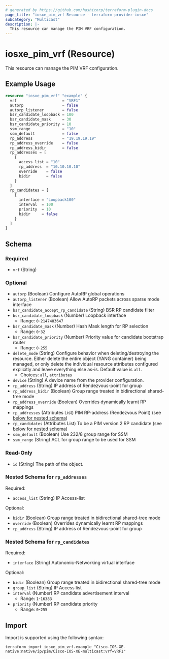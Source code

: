 ```yaml
---
# generated by https://github.com/hashicorp/terraform-plugin-docs
page_title: "iosxe_pim_vrf Resource - terraform-provider-iosxe"
subcategory: "Multicast"
description: |-
  This resource can manage the PIM VRF configuration.
---
```


# iosxe_pim_vrf (Resource)

This resource can manage the PIM VRF configuration.

## Example Usage

```terraform
resource "iosxe_pim_vrf" "example" {
  vrf                    = "VRF1"
  autorp                 = false
  autorp_listener        = false
  bsr_candidate_loopback = 100
  bsr_candidate_mask     = 30
  bsr_candidate_priority = 10
  ssm_range              = "10"
  ssm_default            = false
  rp_address             = "19.19.19.19"
  rp_address_override    = false
  rp_address_bidir       = false
  rp_addresses = [
    {
      access_list = "10"
      rp_address  = "10.10.10.10"
      override    = false
      bidir       = false
    }
  ]
  rp_candidates = [
    {
      interface = "Loopback100"
      interval  = 100
      priority  = 10
      bidir     = false
    }
  ]
}
```

<!-- schema generated by tfplugindocs -->
## Schema

### Required

- `vrf` (String)

### Optional

- `autorp` (Boolean) Configure AutoRP global operations
- `autorp_listener` (Boolean) Allow AutoRP packets across sparse mode interface
- `bsr_candidate_accept_rp_candidate` (String) BSR RP candidate filter
- `bsr_candidate_loopback` (Number) Loopback interface
  - Range: `0`-`2147483647`
- `bsr_candidate_mask` (Number) Hash Mask length for RP selection
  - Range: `0`-`32`
- `bsr_candidate_priority` (Number) Priority value for candidate bootstrap router
  - Range: `0`-`255`
- `delete_mode` (String) Configure behavior when deleting/destroying the resource. Either delete the entire object (YANG container) being managed, or only delete the individual resource attributes configured explicitly and leave everything else as-is. Default value is `all`.
  - Choices: `all`, `attributes`
- `device` (String) A device name from the provider configuration.
- `rp_address` (String) IP address of Rendezvous-point for group
- `rp_address_bidir` (Boolean) Group range treated in bidirectional shared-tree mode
- `rp_address_override` (Boolean) Overrides dynamically learnt RP mappings
- `rp_addresses` (Attributes List) PIM RP-address (Rendezvous Point) (see [below for nested schema](#nestedatt--rp_addresses))
- `rp_candidates` (Attributes List) To be a PIM version 2 RP candidate (see [below for nested schema](#nestedatt--rp_candidates))
- `ssm_default` (Boolean) Use 232/8 group range for SSM
- `ssm_range` (String) ACL for group range to be used for SSM

### Read-Only

- `id` (String) The path of the object.

<a id="nestedatt--rp_addresses"></a>
### Nested Schema for `rp_addresses`

Required:

- `access_list` (String) IP Access-list

Optional:

- `bidir` (Boolean) Group range treated in bidirectional shared-tree mode
- `override` (Boolean) Overrides dynamically learnt RP mappings
- `rp_address` (String) IP address of Rendezvous-point for group


<a id="nestedatt--rp_candidates"></a>
### Nested Schema for `rp_candidates`

Required:

- `interface` (String) Autonomic-Networking virtual interface

Optional:

- `bidir` (Boolean) Group range treated in bidirectional shared-tree mode
- `group_list` (String) IP Access list
- `interval` (Number) RP candidate advertisement interval
  - Range: `1`-`16383`
- `priority` (Number) RP candidate priority
  - Range: `0`-`255`

## Import

Import is supported using the following syntax:

```shell
terraform import iosxe_pim_vrf.example "Cisco-IOS-XE-native:native/ip/pim/Cisco-IOS-XE-multicast:vrf=VRF1"
```
